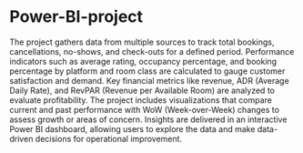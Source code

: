 # Power-BI-project
The project gathers data from multiple sources to track total bookings, cancellations, no-shows, and check-outs for a defined period.
Performance indicators such as average rating, occupancy percentage, and booking percentage by platform and room class are calculated to gauge customer satisfaction and demand.
Key financial metrics like revenue, ADR (Average Daily Rate), and RevPAR (Revenue per Available Room) are analyzed to evaluate profitability.
The project includes visualizations that compare current and past performance with WoW (Week-over-Week) changes to assess growth or areas of concern.
Insights are delivered in an interactive Power BI dashboard, allowing users to explore the data and make data-driven decisions for operational improvement.
